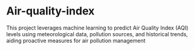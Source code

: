 # Air-quality-index
 This project leverages machine learning to predict Air Quality Index (AQI) levels using meteorological data, pollution sources, and historical 
trends, aiding proactive measures for air pollution management
